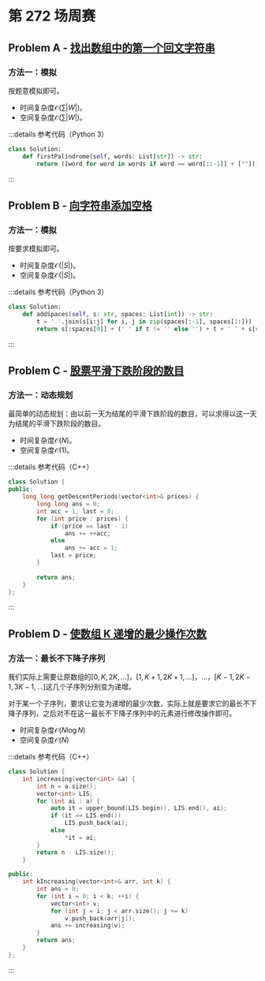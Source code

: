 # 第 272 场周赛

## Problem A - [找出数组中的第一个回文字符串](https://leetcode.cn/problems/find-first-palindromic-string-in-the-array/)

### 方法一：模拟

按题意模拟即可。

- 时间复杂度$\mathcal{O}(\sum|W|)$。
- 空间复杂度$\mathcal{O}(\sum|W|)$。

:::details 参考代码（Python 3）

```python
class Solution:
    def firstPalindrome(self, words: List[str]) -> str:
        return ([word for word in words if word == word[::-1]] + [""])[0]
```

:::

## Problem B - [向字符串添加空格](https://leetcode.cn/problems/adding-spaces-to-a-string/)

### 方法一：模拟

按要求模拟即可。

- 时间复杂度$\mathcal{O}(|S|)$。
- 空间复杂度$\mathcal{O}(|S|)$。

:::details 参考代码（Python 3）

```python
class Solution:
    def addSpaces(self, s: str, spaces: List[int]) -> str:
        t = ' '.join(s[i:j] for i, j in zip(spaces[:-1], spaces[1:]))
        return s[:spaces[0]] + (' ' if t != '' else '') + t + ' ' + s[spaces[-1]:]
```

:::

## Problem C - [股票平滑下跌阶段的数目](https://leetcode.cn/problems/number-of-smooth-descent-periods-of-a-stock/)

### 方法一：动态规划

最简单的动态规划：由以前一天为结尾的平滑下跌阶段的数目，可以求得以这一天为结尾的平滑下跌阶段的数目。

- 时间复杂度$\mathcal{O}(N)$。
- 空间复杂度$\mathcal{O}(1)$。

:::details 参考代码（C++）

```cpp
class Solution {
public:
    long long getDescentPeriods(vector<int>& prices) {
        long long ans = 0;
        int acc = 1, last = 0;
        for (int price : prices) {
            if (price == last - 1)
                ans += ++acc;
            else
                ans += acc = 1;
            last = price;
        }
        
        return ans;
    }
};
```

:::

## Problem D - [使数组 K 递增的最少操作次数](https://leetcode.cn/problems/minimum-operations-to-make-the-array-k-increasing/)

### 方法一：最长不下降子序列

我们实际上需要让原数组的$[0,K,2K,\dots]$，$[1,K+1,2K+1,\dots]$，$\dots$，$[K-1,2K-1,3K-1,\dots]$这几个子序列分别变为递增。

对于某一个子序列，要求让它变为递增的最少次数，实际上就是要求它的最长不下降子序列，之后对不在这一最长不下降子序列中的元素进行修改操作即可。

- 时间复杂度$\mathcal{O}(N\log N)$
- 空间复杂度$\mathcal{O}(N)$

:::details 参考代码（C++）

```cpp
class Solution {
    int increasing(vector<int> &a) {
        int n = a.size();
        vector<int> LIS;
        for (int ai : a) {
            auto it = upper_bound(LIS.begin(), LIS.end(), ai);
            if (it == LIS.end())
                LIS.push_back(ai);
            else
                *it = ai;
        }
        return n - LIS.size();
    }
    
public:
    int kIncreasing(vector<int>& arr, int k) {
        int ans = 0;
        for (int i = 0; i < k; ++i) {
            vector<int> v;
            for (int j = i; j < arr.size(); j += k)
                v.push_back(arr[j]);
            ans += increasing(v);
        }
        return ans;
    }
};
```

:::
